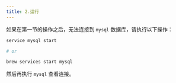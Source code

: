 ```yaml
---
title: 2.运行
---
```


如果在第一节的操作之后，无法连接到 `mysql` 数据库，请执行以下操作：

```sh
service mysql start

# or

brew services start mysql
```

然后再执行 `mysql` 查看连接。
